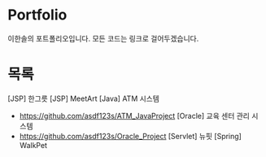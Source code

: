 # Portfolio
이한솔의 포트폴리오입니다.
모든 코드는 링크로 걸어두겠습니다.

# 목록
[JSP] 한그릇
[JSP] MeetArt
[Java] ATM 시스템 
  - https://github.com/asdf123s/ATM_JavaProject
[Oracle] 교육 센터 관리 시스템
  - https://github.com/asdf123s/Oracle_Project
[Servlet] 뉴핏
[Spring] WalkPet
